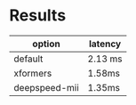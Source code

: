 # Results

| option   | latency |
| -------- | ------- |
| default  | 2.13 ms |
| xformers | 1.58ms  |
| deepspeed-mii | 1.35ms  |



